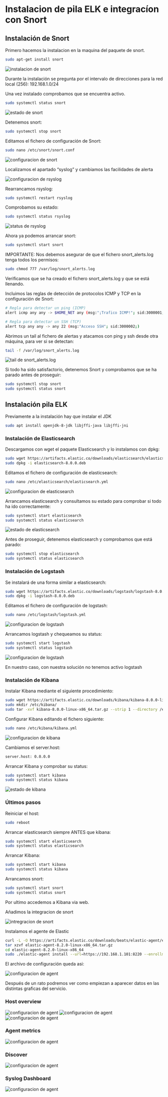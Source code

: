 # Instalacion de pila ELK e integracíon con Snort

## Instalación de Snort

Primero hacemos la instalacion en la maquina del paquete de snort.
```bash
sudo apt-get install snort
```
![instalacion de snort](/images/instalacion%20snort.png)

Durante la instalación se pregunta por el intervalo de direcciones para la red local (256): 192.168.1.0/24

Una vez instalado comprobamos que se encuentra activo.

```bash
sudo systemctl status snort
```
![estado de snort](/images/status%20snort.PNG)

Detenemos snort:
```bash
sudo systemctl stop snort
```

Editamos el fichero de configuración de Snort:

```bash
sudo nano /etc/snort/snort.conf
```

![configuracion de snort](/images/config%20snort.PNG)

Localizamos el apartado “syslog” y cambiamos las facilidades de alerta

![configuracion de rsyslog](/images/config%20syslog.PNG)

Rearrancamos rsyslog: 

```bash
sudo systemctl restart rsyslog
```

Comprobamos su estado: 

```bash
sudo systemctl status rsyslog
```

![status de rsyslog](/images/status%20rsyslog.png)

Ahora ya podemos arrancar snort: 

```bash
sudo systemctl start snort
```

IMPORTANTE: Nos debemos asegurar de que el fichero snort_alerts.log tenga todos los permisos:


```bash
sudo chmod 777 /var/log/snort_alerts.log
```

Verificamos que se ha creado el fichero snort_alerts.log y que se está llenando.

Incluimos las reglas de detección de protocolos ICMP y TCP en la configuración de Snort:

```bash
# Regla para detectar un ping (ICMP)
alert icmp any any -> $HOME_NET any (msg:"¡Trafico ICMP!"; sid:3000001;)

# Regla para detectar un SSH (TCP)
alert tcp any any -> any 22 (msg:"Acceso SSH"; sid:3000002;)
```

Abrimos un tail al fichero de alertas y atacamos con ping y ssh desde otra máquina,
para ver si se detectan:

```bash
tail -f /var/log/snort_alerts.log
```

![tail de snort_alerts.log](/images/tail_rsyslog.png)

Si todo ha sido satisfactorio, detenemos Snort y comprobamos que se ha parado antes de proseguir:

```bash
sudo systemctl stop snort
sudo systemctl status snort
```

## Instalación pila ELK

Previamente a la instalación hay que instalar el JDK

```bash
sudo apt install openjdk-8-jdk libjffi-java libjffi-jni
```

### Instalación de Elasticsearch

Descargamos con wget el paquete Elasticsearch y lo instalamos con dpkg:

```bash
sudo wget https://artifacts.elastic.co/downloads/elasticsearch/elasticsearch-8.0.0.deb
sudo dpkg -i elasticsearch-8.0.0.deb
```

Editamos el fichero de configuración de elasticsearch:

```bash
sudo nano /etc/elasticsearch/elasticsearch.yml
```

![configuracion de elasticsearch](/images/config%20elastic.PNG)

Arrancamos elasticsearch y consultamos su estado para comprobar si todo ha ido correctamente:

```bash
sudo systemctl start elasticsearch
sudo systemctl status elasticsearch
```

![estado de elasticsearch](/images/status%20elasticsearch.PNG)

Antes de proseguir, detenemos elasticsearch y comprobamos que está parado:

```bash
sudo systemctl stop elasticsearch
sudo systemctl status elasticsearch
```

### Instalación de Logstash

Se instalará de una forma similar a elasticsearch:

```bash
sudo wget https://artifacts.elastic.co/downloads/logstash/logstash-8.0.0.deb
sudo dpkg -i logstash-8.0.0.deb
```

Editamos el fichero de configuración de logstash:

```bash
sudo nano /etc/logstash/logstash.yml
```

![configuracion de logstash](/images/config%20logstash.PNG)

Arrancamos logstash y chequeamos su status:

```bash
sudo systemctl start logstash
sudo systemctl status logstash
```

![configuracion de logstash](/images/status%20logstash.PNG)

En nuestro caso, con nuestra solución no tenemos activo logstash

### Instalación de Kibana

Instalar Kibana mediante el siguiente procedimiento:

```bash
sudo wget https://artifacts.elastic.co/downloads/kibana/kibana-8.0.0-linux-x86_64.tar.gz
sudo mkdir /etc/kibana/
sudo tar -xvf kibana-8.0.0-linux-x86_64.tar.gz --strip 1 --directory /etc/kibana/
```

Configurar Kibana editando el fichero siguiente:

```bash
sudo nano /etc/kibana/kibana.yml
```

![configuracion de kibana](/images/config%20kibana.PNG)

Cambiamos el server.host:

```bash
server.host: 0.0.0.0
```

Arrancar Kibana y comprobar su status:

```bash
sudo systemctl start kibana
sudo systemctl status kibana
```

![estado de kibana](/images/status%20kibana.PNG)


### Últimos pasos

Reiniciar el host:

```bash
sudo reboot
```

Arrancar elasticsearch siempre ANTES que kibana:

```bash
sudo systemctl start elasticsearch
sudo systemctl status elasticsearch
```

Arrancar Kibana:

```bash
sudo systemctl start kibana
sudo systemctl status kibana
```

Arrancamos snort:

```bash
sudo systemctl start snort
sudo systemctl status snort
```

Por ultimo accedemos a Kibana via web.

Añadimos la integracion de snort

![intregracion de snort](/images/integracion_snort.PNG)

Instalamos el agente de Elastic

```bash
curl -L -O https://artifacts.elastic.co/downloads/beats/elastic-agent/elastic-agent-8.2.0-linux-x86_64.tar.gz
tar xzvf elastic-agent-8.2.0-linux-x86_64.tar.gz
cd elastic-agent-8.2.0-linux-x86_64
sudo ./elastic-agent install --url=https://192.168.1.101:8220 --enrollment-token={token}FNUdWt1bi0xclpoUQ==
```

El archivo de configuración queda asi: 

![configuracion de agent](/images/config%20agent.PNG)

Después de un rato podremos ver como empiezan a aparecer datos en las distintas graficas del servicio.

### Host overview
![configuracion de agent](/images/panel1.png)
![configuracion de agent](/images/panel5.png)
![configuracion de agent](/images/panel6.png)

### Agent metrics
![configuracion de agent](/images/panel2.png)

### Discover
![configuracion de agent](/images/panel3.png)

### Syslog Dashboard
![configuracion de agent](/images/panel4.png)

